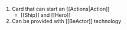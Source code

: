 1. Card that can start an [[Actions|Action]]
	- [[Ship]] and [[Hero]]
2. Can be provided with [[BeActor]] technology
